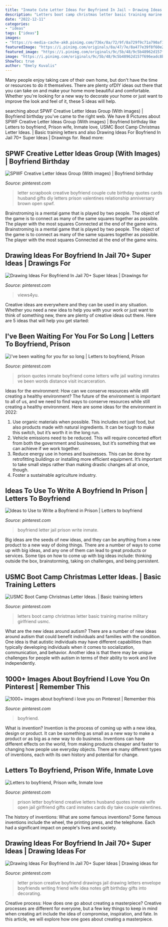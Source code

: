 ```yaml
---
title: "Inmate Cute Letter Ideas For Boyfriend In Jail ~ Drawing Ideas For Boyfriend In Jail 70+ Super Ideas"
description: "Letters boot camp christmas letter basic training marine military girlfriend usmc"
date: "2022-12-11"
categories:
- "ideas"
tags: ["ideas"]
images:
- "https://s-media-cache-ak0.pinimg.com/736x/8a/72/9f/8a729f9c71a790af1b02a71986b551dd.jpg"
featuredImage: "https://i.pinimg.com/originals/8a/47/7e/8a477e39f8f60e281e95db4814c38055.jpg"
featured_image: "https://i.pinimg.com/originals/9c/5b/48/9c5b48962d157f696eadc8b643b92771.jpg"
image: "https://i.pinimg.com/originals/9c/5b/48/9c5b48962d157f696eadc8b643b92771.jpg"
ShowToc: true
author: "Emely Kuvalis"
---
```



Many people enjoy taking care of their own home, but don't have the time or resources to do it themselves. There are plenty ofDIY ideas out there that you can take on and make your home more beautiful and comfortable. Whether you're looking for a new way to decorate your home or just want to improve the look and feel of it, these 5 ideas will help.

	

		
searching about SPWF Creative Letter Ideas Group (With images) | Boyfriend birthday you've came to the right web. We have 8 Pictures about SPWF Creative Letter Ideas Group (With images) | Boyfriend birthday like Letters to boyfriend, Prison wife, Inmate love, USMC Boot Camp Christmas Letter Ideas. | Basic training letters and also Drawing Ideas For Boyfriend In Jail 70+ Super Ideas | Drawings for. Read more:
		
    
## SPWF Creative Letter Ideas Group (With Images) | Boyfriend Birthday

<img loading=lazy src="https://i.pinimg.com/originals/8a/47/7e/8a477e39f8f60e281e95db4814c38055.jpg" onerror="this.onerror=null;this.src='https://tse2.mm.bing.net/th?id=OIP.y6wprqGAARtDJlIqkBZjeQHaNK&amp;pid=15.1';" alt="SPWF Creative Letter Ideas Group (With images) | Boyfriend birthday">

_Source: pinterest.com_

>letter scrapbook creative boyfriend couple cute birthday quotes cards husband gifts diy letters prison valentines relationship anniversary brown open spwf. 

	

Brainstroming is a mental game that is played by two people. The object of the game is to connect as many of the same squares together as possible. The player with the most squares Connected at the end of the game wins. Brainstroming is a mental game that is played by two people. The object of the game is to connect as many of the same squares together as possible. The player with the most squares Connected at the end of the game wins.

    
## Drawing Ideas For Boyfriend In Jail 70+ Super Ideas | Drawings For

<img loading=lazy src="https://i.pinimg.com/736x/d3/f1/4f/d3f14f7843b0488a196545daef807c87.jpg" onerror="this.onerror=null;this.src='https://tse3.mm.bing.net/th?id=OIP.RgTpQSWWuKASDBEadkT77gAAAA&amp;pid=15.1';" alt="Drawing Ideas For Boyfriend In Jail 70+ Super Ideas | Drawings for">

_Source: pinterest.com_

>views4yu. 

	

Creative ideas are everywhere and they can be used in any situation. Whether you need a new idea to help you with your work or just want to think of something new, there are plenty of creative ideas out there. Here are 5 ideas that will help you get started: 

    
## I&#039;ve Been Waiting For You For So Long | Letters To Boyfriend, Prison

<img loading=lazy src="https://i.pinimg.com/originals/94/ae/f0/94aef09496e9a813b18e3896645f09e2.jpg" onerror="this.onerror=null;this.src='https://tse4.mm.bing.net/th?id=OIP.SqoI7AxXWfinW5aKX4maDQHaJ2&amp;pid=15.1';" alt="i&#039;ve been waiting for you for so long | Letters to boyfriend, Prison">

_Source: pinterest.com_

>prison quotes inmate boyfriend come letters wife jail waiting inmates ve been words distance visit incarceration. 

	

Ideas for the environment: How can we conserve resources while still creating a healthy environment?
The future of the environment is important to all of us, and we need to find ways to conserve resources while still creating a healthy environment. Here are some ideas for the environment in 2022: 
1. Use organic materials when possible. This includes not just food, but also products made with natural ingredients. It can be tough to make this switch, but it’s worth it in the long run. 
2. Vehicle emissions need to be reduced. This will require concerted effort from both the government and businesses, but it’s something that we can achieve if we work together. 
3. Reduce energy use in homes and businesses. This can be done by retrofitting buildings or installing more efficient equipment. It’s important to take small steps rather than making drastic changes all at once, though. 
4. Foster a sustainable agriculture industry.

    
## Ideas To Use To Write A Boyfriend In Prison | Letters To Boyfriend

<img loading=lazy src="https://i.pinimg.com/736x/e4/c9/af/e4c9aff571cb945d7bd7b361f931ef0c--in-prison-life-hacks.jpg" onerror="this.onerror=null;this.src='https://tse4.mm.bing.net/th?id=OIP.6PRifG2HP9rrb1qmdR1C1QHaHa&amp;pid=15.1';" alt="Ideas to Use to Write a Boyfriend in Prison | Letters to boyfriend">

_Source: pinterest.com_

>boyfriend letter jail prison write inmate. 

	

Big ideas are the seeds of new ideas, and they can be anything from a new product to a new way of doing things. There are a number of ways to come up with big ideas, and any one of them can lead to great products or services. Some tips on how to come up with big ideas include: thinking outside the box, brainstorming, taking on challenges, and being persistent.

    
## USMC Boot Camp Christmas Letter Ideas. | Basic Training Letters

<img loading=lazy src="https://i.pinimg.com/736x/ea/ce/15/eace153ee4cec6e04e8afba1cd97361a--christmas-letters-boot-camp.jpg" onerror="this.onerror=null;this.src='https://tse2.mm.bing.net/th?id=OIP.xsdoXjwgNr9KxFL-Nh9EAwHaNL&amp;pid=15.1';" alt="USMC Boot Camp Christmas Letter Ideas. | Basic training letters">

_Source: pinterest.com_

>letters boot camp christmas letter basic training marine military girlfriend usmc. 

	

What are the new ideas around autism?
There are a number of new ideas around autism that could benefit individuals and families with the condition. One idea is that autistic individuals may have different capabilities than typically developing individuals when it comes to socialization, communication, and behavior. Another idea is that there may be unique challenges for people with autism in terms of their ability to work and live independently.

    
## 1000+ Images About Boyfriend I Love You On Pinterest | Remember This

<img loading=lazy src="https://s-media-cache-ak0.pinimg.com/736x/8a/72/9f/8a729f9c71a790af1b02a71986b551dd.jpg" onerror="this.onerror=null;this.src='https://tse4.mm.bing.net/th?id=OIP.Jzb0migRxy5e9gICqT97fgHaIW&amp;pid=15.1';" alt="1000+ images about boyfriend i love you on Pinterest | Remember this">

_Source: pinterest.com_

>boyfriend. 

	

What is invention?
Invention is the process of coming up with a new idea, design or product. It can be something as small as a new way to make a product or as big as a new way to do business. Inventions can have different effects on the world, from making products cheaper and faster to changing how people use everyday objects. There are many different types of inventions, each with its own history and potential for change.

    
## Letters To Boyfriend, Prison Wife, Inmate Love

<img loading=lazy src="https://i.pinimg.com/originals/f5/2d/53/f52d5356ff1a8485894b95fe9d23030f.jpg" onerror="this.onerror=null;this.src='https://tse1.mm.bing.net/th?id=OIP.0LHUmyLuSLLAsOBn5Z9jSAHaNK&amp;pid=15.1';" alt="Letters to boyfriend, Prison wife, Inmate love">

_Source: pinterest.com_

>prison letter boyfriend creative letters husband quotes inmate wife open jail girlfriend gifts card inmates cards diy take couple valentines. 

	

The history of inventions: What are some famous inventions?
Some famous inventions include the wheel, the printing press, and the telephone. Each had a significant impact on people's lives and society.

    
## Drawing Ideas For Boyfriend In Jail 70+ Super Ideas | Drawing Ideas For

<img loading=lazy src="https://i.pinimg.com/originals/9c/5b/48/9c5b48962d157f696eadc8b643b92771.jpg" onerror="this.onerror=null;this.src='https://tse3.mm.bing.net/th?id=OIP.egutRswTXX6QBu8IZYZdGAAAAA&amp;pid=15.1';" alt="Drawing Ideas For Boyfriend In Jail 70+ Super Ideas | Drawing ideas for">

_Source: pinterest.com_

>letter prison creative boyfriend drawings jail drawing letters envelope boyfriends writing friend wife idea notes gift birthday gifts into decorating. 

	

Creative process: How does one go about creating a masterpiece?
Creative processes are different for everyone, but a few key things to keep in mind when creating art include the idea of compromise, inspiration, and fate. In this article, we will explore how one goes about creating a masterpiece.

